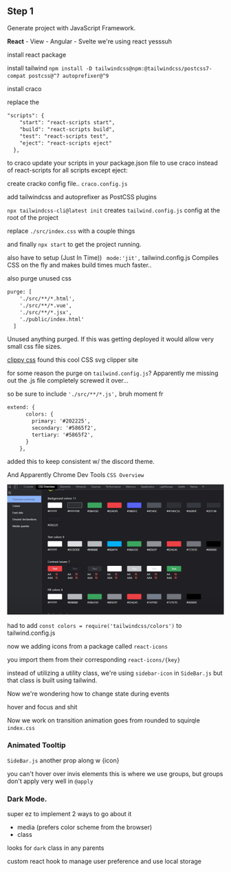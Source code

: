 ## Step 1
Generate project with JavaScript Framework.

**React** - View - Angular - Svelte
we're using react yesssuh

install react package

install tailwind
`npm install -D tailwindcss@npm:@tailwindcss/postcss7-compat postcss@^7 autoprefixer@^9`

install craco


replace the 
```
"scripts": {
    "start": "react-scripts start",
    "build": "react-scripts build",
    "test": "react-scripts test",
    "eject": "react-scripts eject"
  },
```
to craco
update your scripts in your package.json file to use craco instead of react-scripts for all scripts except eject:

create cracko config file..
`craco.config.js`

add tailwindcss and autoprefixer as PostCSS plugins


`npx tailwindcss-cli@latest init`
creates `tailwind.config.js` config at the root of the project

replace `./src/index.css`
with a couple things

and finally 
`npx start`
to get the project running.

also have to setup 
(Just In Time))
` mode:'jit',`
tailwind.config.js
Compiles CSS on the fly and makes build times much faster..

also purge unused css

```
purge: [
    './src/**/*.html',
    './src/**/*.vue',
    './src/**/*.jsx',
    './public/index.html'
  ]
```
Unused anything purged.
If this was getting deployed it would allow very small css file sizes.


[clippy css](https://bennettfeely.com/clippy/)
found this cool CSS svg clipper site


for some reason the purge on `tailwind.config.js`? Apparently me missing out the .js file completely screwed it over...

so be sure to include 
    `'./src/**/*.js',`
    bruh moment fr

```
extend: {
      colors: {
        primary: '#202225',
        secondary: '#5865f2',
        tertiary: '#5865f2',
      }
    },
```
added this to keep consistent w/ the discord theme.


And Apparently Chrome Dev Tools
`CSS Overview`

![CSS-Overview // Chrome Dev Tools](CSS-overview.png)


had to add 
`const colors = require('tailwindcss/colors')`
to tailwind.config.js

now we adding icons from a package called 
`react-icons`

you import them from their corresponding
`react-icons/{key}`


instead of utilizing a utility class, we're using 
`sidebar-icon` in `SideBar.js`
but that class is built using tailwind.


Now we're wondering how to change state during 
events

hover and focus and shit


Now we work on transition animation
goes from rounded to squirqle
`index.css`



### Animated Tooltip
`SideBar.js` another prop along w {icon}

you can't hover over invis elements
this is where we use groups, but groups don't apply very well in `@apply`


### Dark Mode.
super ez to implement
2 ways to go about it
- media (prefers color scheme from the browser)
- class

looks for `dark` class in any parents

custom react hook to manage user preference and use local storage